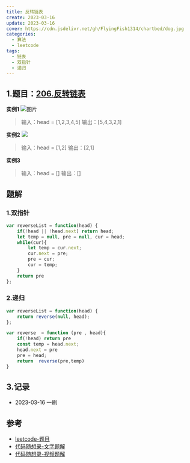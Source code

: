 ```yaml
---
title: 反转链表
create: 2023-03-16
update: 2023-03-16
cover: https://cdn.jsdelivr.net/gh/FlyingFish1314/chartbed/dog.jpg
categories:
  - 算法
  - leetcode
tags:
  - 链表
  - 双指针
  - 递归
---
```


## 1.题目：[206.反转链表](https://leetcode.cn/problems/reverse-linked-list/)

**实例1**
![图片](https://assets.leetcode.com/uploads/2021/02/19/rev1ex1.jpg)
>输入：head = [1,2,3,4,5]
输出：[5,4,3,2,1]

**实例2**
![](https://assets.leetcode.com/uploads/2021/02/19/rev1ex2.jpg)
>输入：head = [1,2]
输出：[2,1]

**实例3**
>输入：head = []
输出：[]

## 题解
### 1.双指针
```JavaScript
var reverseList = function(head) {
    if(!head || !head.next) return head;
    let temp = null, pre = null, cur = head;
    while(cur){
        let temp = cur.next;
        cur.next = pre;
        pre = cur;
        cur = temp;
    }
    return pre
};
```
### 2.递归
```JavaScript
var reverseList = function(head) {
    return reverse(null, head);
};

var reverse  = function (pre , head){
    if(!head) return pre
    const temp = head.next;
    head.next = pre
    pre = head;
    return  reverse(pre,temp)
}
```

## 3.记录
+ 2023-03-16  一刷

## 参考
+ [leetcode-题目](https://leetcode.cn/problems/reverse-linked-list/submissions/)
+ [代码随想录-文字题解](https://programmercarl.com/0206.%E7%BF%BB%E8%BD%AC%E9%93%BE%E8%A1%A8.html#%E5%85%B6%E4%BB%96%E8%AF%AD%E8%A8%80%E7%89%88%E6%9C%AC)
+ [代码随想录-视频题解](https://www.bilibili.com/video/BV1nB4y1i7eL/?vd_source=e41aa098be39db11b1cd8422653114c6)
